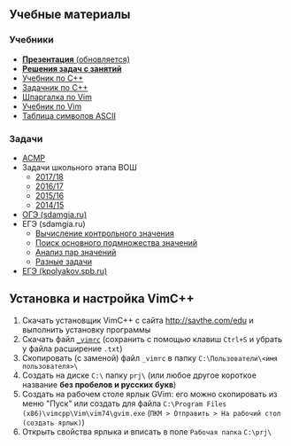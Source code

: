 ## Учебные материалы
### Учебники
* [**Презентация** (обновляется)](l1.pdf)
* [**Решения задач с занятий**](Занятия/)
* [Учебник по С++](Учебники/Учебник.pdf)
* [Задачник по С++](Учебники/Задачник.pdf)
* [Шпаргалка по Vim](Учебники/vimtips.pdf)
* [Учебник по Vim](Учебники/prosto-o-vim.pdf)
* [Таблица символов ASCII](Учебники/ASCII.pdf)
### Задачи
* [ACMP](https://acmp.ru/asp/do/index.asp?main=course&id_course=1)
* Задачи школьного этапа ВОШ
	* [2017/18](Задачи/2017-1.pdf)
	* [2016/17](Задачи/2016-1.pdf)
	* [2015/16](Задачи/2015-1.pdf)
	* [2014/15](Задачи/2014-1.pdf)
* [ОГЭ (sdamgia.ru)](https://inf-oge.sdamgia.ru/test?theme=20)
* ЕГЭ (sdamgia.ru)
	* [Вычисление контрольного значения](https://inf-ege.sdamgia.ru/test?theme=292)
	* [Поиск основного подмножества значений](https://inf-ege.sdamgia.ru/test?theme=294)
	* [Анализ пар значений](https://inf-ege.sdamgia.ru/test?theme=197)
	* [Разные задачи](https://inf-ege.sdamgia.ru/test?theme=303)
* [ЕГЭ (kpolyakov.spb.ru)](http://kpolyakov.spb.ru/school/ege/gen.php?action=viewAllEgeNo&egeId=27&cat89=on&cat90=on)

## Установка и настройка VimC++
1. Скачать установщик VimC++ с сайта http://savthe.com/edu и выполнить установку программы
2. Скачать файл [`_vimrc`](https://raw.githubusercontent.com/hant05080/lessons/master/_vimrc) (сохранить с помощью клавиш `Ctrl+S` и убрать у файла расширение `.txt`)
3. Скопировать (с заменой) файл `_vimrc` в папку `C:\Пользователи\<имя пользователя>\`
4. Создать на диске `C:\` папку `prj\` (или любое другое короткое название **без пробелов и русских букв**)
5. Создать на рабочем столе ярлык GVim: его можно скопировать из меню "Пуск" или создать для файла `C:\Program Files (x86)\vimcpp\Vim\vim74\gvim.exe` (`ПКМ > Отправить > На рабочий стол (создать ярлык)`)
6. Открыть свойства ярлыка и вписать в поле `Рабочая папка` `C:\prj\`
